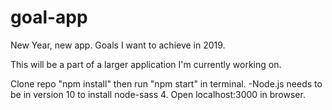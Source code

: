 # goal-app
New Year, new app. Goals I want to achieve in 2019.

This will be a part of a larger application I'm currently working on.

Clone repo "npm install" then run "npm start" in terminal.
-Node.js needs to be in version 10 to install node-sass 4.
Open localhost:3000 in browser.
